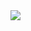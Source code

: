 <img src="https://img.shields.io/badge/flask-000000?style=flat-square&logo=flask&logoColor=black"/>

